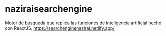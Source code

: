 # naziraisearchengine
Motor de búsqueda que replica las funciones de inteligencia artificial hecho con ReactJS.
https://searchenginenazirai.netlify.app/
